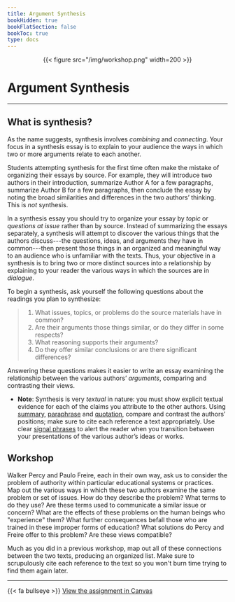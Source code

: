```yaml
---
title: Argument Synthesis
bookHidden: true
bookFlatSection: false
bookToc: true
type: docs
---
```


<div style="text-align:center">{{< figure src="/img/workshop.png" width=200 >}}</div>

# Argument Synthesis

---

## What is synthesis?

As the name suggests, synthesis involves *combining* and *connecting*. Your focus in a synthesis essay is to explain to your audience the ways in which two or more arguments relate to each another. 

Students attempting synthesis for the first time often make the mistake of organizing their essays by source. For example, they will introduce two authors in their introduction, summarize Author A for a few paragraphs, summarize Author B for a few paragraphs, then conclude the essay by noting the broad similarities and differences in the two authors’ thinking. This is *not* synthesis.

In a synthesis essay you should try to organize your essay by *topic* or *questions at issue* rather than by source. Instead of summarizing the essays separately, a synthesis will attempt to discover the various things that the authors discuss---the questions, ideas, and arguments they have in common---then present those things in an organized and meaningful way to an audience who is unfamiliar with the texts. Thus, your objective in a synthesis is to bring two or more distinct sources into a relationship by explaining to your reader the various ways in which the sources are in *dialogue*.

To begin a synthesis, ask yourself the following questions about the readings you plan to synthesize:

>1. What issues, topics, or problems do the source materials have in common?  
>2. Are their arguments those things similar, or do they differ in some respects? 
>3. What reasoning supports their arguments? 
>4. Do they offer similar conclusions or are there significant differences?

Answering these questions makes it easier to write an essay examining the relationship between the various authors’ *arguments*, comparing and contrasting their views.

- **Note**: Synthesis is very *textual* in nature: you must show explicit textual evidence for each of the claims you attribute to the other authors. Using [summary](/resources/open-handbook/chapter-8/), [paraphrase](/resources/open-handbook/chapter-8/) and [quotation](/resources/open-handbook/chapter-8/), compare and contrast the authors’ positions; make sure to cite each reference a text appropriately. Use clear [signal phrases](/resources/open-handbook/chapter-8/) to alert the reader when you transition between your presentations of the various author’s ideas or works.

## Workshop

Walker Percy and Paulo Freire, each in their own way, ask us to consider the problem of authority within particular educational systems or practices. Map out the various ways in which these two authors examine the same problem or set of issues. How do they describe the problem? What terms to do they use? Are these terms used to communicate a similar issue or concern? What are the effects of these problems on the human beings who "experience" them? What further consequences befall those who are trained in these improper forms of education? What solutions do Percy and Freire offer to this problem? Are these views compatible?

Much as you did in a previous workshop, map out all of these connections between the two texts, producing an organized list. Make sure to scrupulously cite each reference to the text so you won't burn time trying to find them again later.

---

{{< fa bullseye >}} [View the assignment in Canvas](https://canvas.dartmouth.edu)

